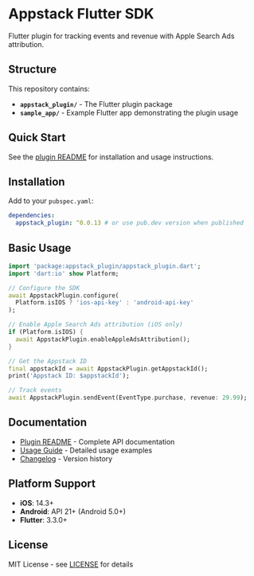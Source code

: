 # Appstack Flutter SDK

Flutter plugin for tracking events and revenue with Apple Search Ads attribution.

## Structure

This repository contains:

- **`appstack_plugin/`** - The Flutter plugin package
- **`sample_app/`** - Example Flutter app demonstrating the plugin usage

## Quick Start

See the [plugin README](./appstack_plugin/README.md) for installation and usage instructions.

## Installation

Add to your `pubspec.yaml`:

```yaml
dependencies:
  appstack_plugin: ^0.0.13 # or use pub.dev version when published
```

## Basic Usage

```dart
import 'package:appstack_plugin/appstack_plugin.dart';
import 'dart:io' show Platform;

// Configure the SDK
await AppstackPlugin.configure(
  Platform.isIOS ? 'ios-api-key' : 'android-api-key'
);

// Enable Apple Search Ads attribution (iOS only)
if (Platform.isIOS) {
  await AppstackPlugin.enableAppleAdsAttribution();
}

// Get the Appstack ID
final appstackId = await AppstackPlugin.getAppstackId();
print('Appstack ID: $appstackId');

// Track events
await AppstackPlugin.sendEvent(EventType.purchase, revenue: 29.99);
```

## Documentation

- [Plugin README](./appstack_plugin/README.md) - Complete API documentation
- [Usage Guide](./appstack_plugin/USAGE.md) - Detailed usage examples
- [Changelog](./appstack_plugin/CHANGELOG.md) - Version history

## Platform Support

- **iOS**: 14.3+
- **Android**: API 21+ (Android 5.0+)
- **Flutter**: 3.3.0+

## License

MIT License - see [LICENSE](./appstack_plugin/LICENSE) for details